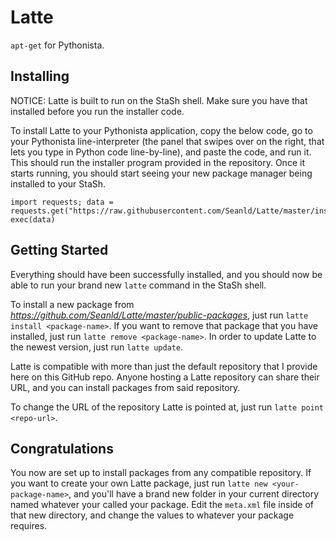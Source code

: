 # Latte

`apt-get` for Pythonista.

## Installing

NOTICE: Latte is built to run on the StaSh shell. Make sure you have that installed before you run the installer code.

To install Latte to your Pythonista application, copy the below code, go to your Pythonista line-interpreter (the panel that swipes over on the right, that lets you type in Python code line-by-line), and paste the code, and run it. This should run the installer program provided in the repository. Once it starts running, you should start seeing your new package manager being installed to your StaSh.

```
import requests; data = requests.get("https://raw.githubusercontent.com/Seanld/Latte/master/installer.py").text; exec(data)
```

## Getting Started

Everything should have been successfully installed, and you should now be able to run your brand new `latte` command in the StaSh shell.

To install a new package from _https://github.com/Seanld/Latte/master/public-packages_, just run `latte install <package-name>`. If you want to remove that package that you have installed, just run `latte remove <package-name>`. In order to update Latte to the newest version, just run `latte update`.

Latte is compatible with more than just the default repository that I provide here on this GitHub repo. Anyone hosting a Latte repository can share their URL, and you can install packages from said repository.

To change the URL of the repository Latte is pointed at, just run `latte point <repo-url>`. 

## Congratulations

You now are set up to install packages from any compatible repository. If you want to create your own Latte package, just run `latte new <your-package-name>`, and you'll have a brand new folder in your current directory named whatever your called your package. Edit the `meta.xml` file inside of that new directory, and change the values to whatever your package requires.
